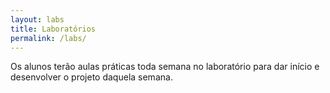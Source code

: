```yaml
---
layout: labs
title: Laboratórios
permalink: /labs/
---
```

<!-- Você pode fazer o download das práticas aqui. Acesse a página de cada prática para mais informações. -->

Os alunos terão aulas práticas toda semana no laboratório para dar início e desenvolver o projeto daquela
semana.